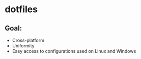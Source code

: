 # dotfiles
## Goal:
* Cross-platform
* Uniformity
* Easy access to configurations used on Linux and Windows
